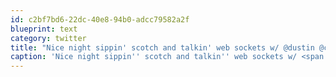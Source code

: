 ```yaml
---
id: c2bf7bd6-22dc-40e8-94b0-adcc79582a2f
blueprint: text
category: twitter
title: "Nice night sippin' scotch and talkin' web sockets w/ @dustin @couch @kp and crew. Doesn't get much better than that."
caption: 'Nice night sippin'' scotch and talkin'' web sockets w/ <span class="username username_linked">@<a href="https://twitter.com/dustin" title="dustin senos">dustin</a></span> <span class="username username_linked">@<a href="https://twitter.com/couch" title="Bill Couch">couch</a></span> <span class="username username_linked">@<a href="https://twitter.com/kp" title="Kyle Pickering">kp</a></span> and crew. Doesn''t get much better than that.'
---
```

